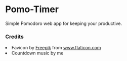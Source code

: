 # Pomo-Timer
Simple Pomodoro web app for keeping your productive.

### Credits
<li>Favicon by <a href="https://www.freepik.com" title="Freepik">Freepik</a> from <a href="https://www.flaticon.com/" title="Flaticon">www.flaticon.com</a></li>
<li>Countdown music by me</li>